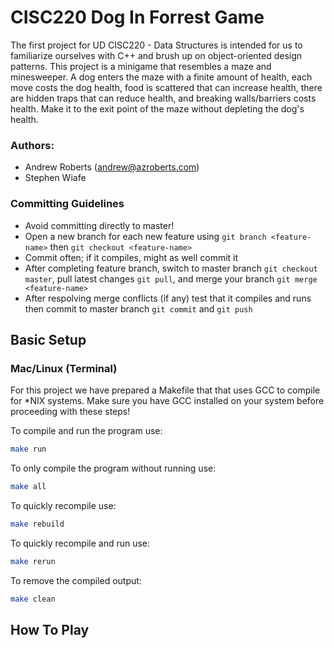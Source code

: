 # CISC220 Dog In Forrest Game

The first project for UD CISC220 - Data Structures is intended for us to familiarize ourselves with C++ and brush up on object-oriented design patterns. This project is a minigame that resembles a maze and minesweeper. A dog enters the maze with a finite amount of health, each move costs the dog health, food is scattered that can increase health, there are hidden traps that can reduce health, and breaking walls/barriers costs health. Make it to the exit point of the maze without depleting the dog's health.

### Authors:
- Andrew Roberts (andrew@azroberts.com)
- Stephen Wiafe

### Committing Guidelines
- Avoid committing directly to master!
- Open a new branch for each new feature using ```git branch <feature-name>``` then ```git checkout <feature-name>```
- Commit often; if it compiles, might as well commit it
- After completing feature branch, switch to master branch ```git checkout master```, pull latest changes ```git pull```, and merge your branch ```git merge <feature-name>```
- After respolving merge conflicts (if any) test that it compiles and runs then commit to master branch ```git commit``` and ```git push```

## Basic Setup

### Mac/Linux (Terminal)
For this project we have prepared a Makefile that that uses GCC to compile for *NIX systems. Make sure you have GCC installed on your system before proceeding with these steps!

To compile and run the program use:
```bash
make run
```

To only compile the program without running use:
```bash
make all
```

To quickly recompile use:
```bash
make rebuild
```

To quickly recompile and run use:
```bash
make rerun
```

To remove the compiled output:
```bash
make clean
```

## How To Play
